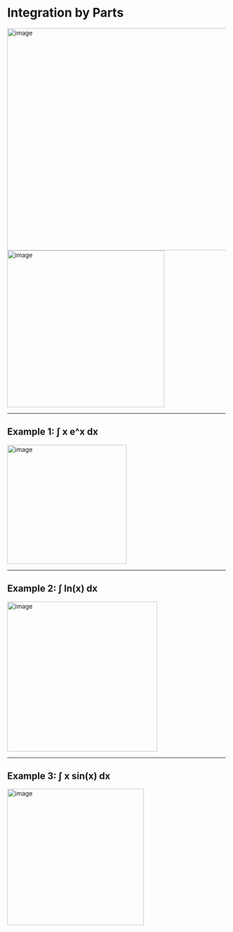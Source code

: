 # Integration by Parts

<img width="513" alt="image" src="https://github.com/user-attachments/assets/f6d818bf-7c0e-401d-8038-975c9bd0302e" />
<img width="362" alt="image" src="https://github.com/user-attachments/assets/8b746360-e775-4e08-a654-da6086fb87da" />

----
## Example 1: ∫ x e^x dx
<img width="275" alt="image" src="https://github.com/user-attachments/assets/3d6f12fb-8a20-41ca-a795-509230c37336" />

-------
## Example 2: ∫ ln(x) dx
<img width="346" alt="image" src="https://github.com/user-attachments/assets/fa9f8b0a-463c-464d-a46a-7ac4010ddc7b" />

-----
## Example 3: ∫ x sin(x) dx
<img width="315" alt="image" src="https://github.com/user-attachments/assets/17e1e7d8-723d-450c-a294-9c812428f46e" />
